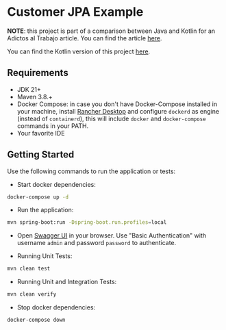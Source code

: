 # Customer JPA Example

**NOTE**: this project is part of a comparison between Java and Kotlin for an Adictos al Trabajo article. You can find the article [here](https://adictosaltrabajo.com/2025/11/11/TODO).

You can find the Kotlin version of this project [here](../kustomer-address-jpa).

## Requirements

* JDK 21+
* Maven 3.8.+
* Docker Compose: in case you don't have Docker-Compose installed in your machine, install [Rancher Desktop](https://rancherdesktop.io/) and configure `dockerd` as engine (instead of `containerd`), this will include `docker` and `docker-compose` commands in your PATH.
* Your favorite IDE

## Getting Started

Use the following commands to run the application or tests:

* Start docker dependencies:

```bash
docker-compose up -d
```

* Run the application:

```bash
mvn spring-boot:run -Dspring-boot.run.profiles=local
```

* Open [Swagger UI](http://localhost:8080/swagger-ui/index.html) in your browser.
Use "Basic Authentication" with username `admin` and password `password` to authenticate.

* Running Unit Tests:

```bash
mvn clean test
```

* Running Unit and Integration Tests:

```bash
mvn clean verify
```

* Stop docker dependencies:

```bash
docker-compose down
```

